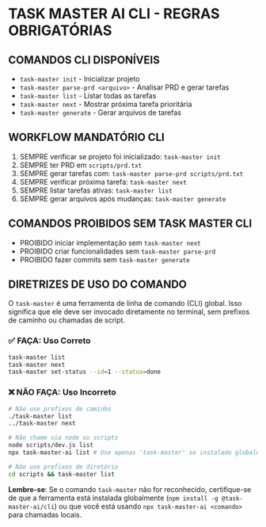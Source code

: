# TASK MASTER AI CLI - REGRAS OBRIGATÓRIAS

## COMANDOS CLI DISPONÍVEIS
- `task-master init` - Inicializar projeto
- `task-master parse-prd <arquivo>` - Analisar PRD e gerar tarefas
- `task-master list` - Listar todas as tarefas
- `task-master next` - Mostrar próxima tarefa prioritária
- `task-master generate` - Gerar arquivos de tarefas

## WORKFLOW MANDATÓRIO CLI
1. SEMPRE verificar se projeto foi inicializado: `task-master init`
2. SEMPRE ter PRD em `scripts/prd.txt`
3. SEMPRE gerar tarefas com: `task-master parse-prd scripts/prd.txt`
4. SEMPRE verificar próxima tarefa: `task-master next`
5. SEMPRE listar tarefas ativas: `task-master list`
6. SEMPRE gerar arquivos após mudanças: `task-master generate`

## COMANDOS PROIBIDOS SEM TASK MASTER CLI
- PROIBIDO iniciar implementação sem `task-master next`
- PROIBIDO criar funcionalidades sem `task-master parse-prd`
- PROIBIDO fazer commits sem `task-master generate`

## DIRETRIZES DE USO DO COMANDO

O `task-master` é uma ferramenta de linha de comando (CLI) global. Isso significa que ele deve ser invocado diretamente no terminal, sem prefixos de caminho ou chamadas de script.

### ✅ FAÇA: Uso Correto
```bash
task-master list
task-master next
task-master set-status --id=1 --status=done
```

### ❌ NÃO FAÇA: Uso Incorreto
```bash
# Não use prefixos de caminho
./task-master list
../task-master next

# Não chame via node ou scripts
node scripts/dev.js list
npx task-master-ai list # Use apenas 'task-master' se instalado globalmente

# Não use prefixos de diretório
cd scripts && task-master list
```

**Lembre-se**: Se o comando `task-master` não for reconhecido, certifique-se de que a ferramenta está instalada globalmente (`npm install -g @task-master-ai/cli`) ou que você está usando `npx task-master-ai <comando>` para chamadas locais.
